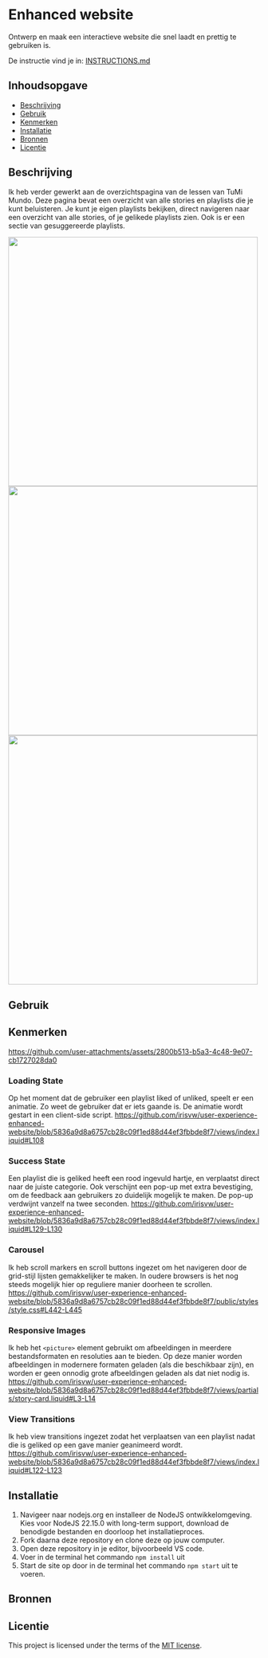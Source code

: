 
# Enhanced website
Ontwerp en maak een interactieve website die snel laadt en prettig te gebruiken is.

De instructie vind je in: [INSTRUCTIONS.md](https://github.com/fdnd-task/enhanced-website/blob/main/docs/INSTRUCTIONS.md)


## Inhoudsopgave

  * [Beschrijving](#beschrijving)
  * [Gebruik](#gebruik)
  * [Kenmerken](#kenmerken)
  * [Installatie](#installatie)
  * [Bronnen](#bronnen)
  * [Licentie](#licentie)

## Beschrijving
<!-- Bij Beschrijving staat kort beschreven wat voor project het is en wat je hebt gemaakt -->
<!-- Voeg een mooie poster visual toe 📸 -->
<!-- Voeg een link toe naar je live site 🌐-->
Ik heb verder gewerkt aan de overzichtspagina van de lessen van TuMi Mundo. Deze pagina bevat een overzicht van alle stories en playlists die je kunt beluisteren. Je kunt je eigen playlists bekijken, direct navigeren naar een overzicht van alle stories, of je gelikede playlists zien. Ook is er een sectie van gesuggereerde playlists.

<img src="https://github.com/user-attachments/assets/4969eeb5-1c18-4c27-b05f-9482aedc768d" height="500">
<img src="https://github.com/user-attachments/assets/b32b270d-ea5b-458b-9bbd-f67401fef95b" height="500">
<img src="https://github.com/user-attachments/assets/cf16b0bf-b929-4b8a-8905-ef7f6d640f24" height="500">

## Gebruik
<!-- Bij Gebruik staat de user story, hoe het werkt en wat je er mee kan. -->

## Kenmerken
<!-- Bij Kenmerken staat welke technieken zijn gebruikt en hoe. Wat is de HTML structuur? Wat zijn de belangrijkste dingen in CSS? Wat is er met JS gedaan en hoe? Misschien heb je iets met NodeJS gedaan, of heb je een framwork of library gebruikt? -->

https://github.com/user-attachments/assets/2800b513-b5a3-4c48-9e07-cb1727028da0


### Loading State
Op het moment dat de gebruiker een playlist liked of unliked, speelt er een animatie. Zo weet de gebruiker dat er iets gaande is. De animatie wordt gestart in een client-side script.
https://github.com/irisvw/user-experience-enhanced-website/blob/5836a9d8a6757cb28c09f1ed88d44ef3fbbde8f7/views/index.liquid#L108

### Success State
Een playlist die is geliked heeft een rood ingevuld hartje, en verplaatst direct naar de juiste categorie. Ook verschijnt een pop-up met extra bevestiging, om de feedback aan gebruikers zo duidelijk mogelijk te maken. De pop-up verdwijnt vanzelf na twee seconden.
https://github.com/irisvw/user-experience-enhanced-website/blob/5836a9d8a6757cb28c09f1ed88d44ef3fbbde8f7/views/index.liquid#L129-L130

### Carousel
Ik heb scroll markers en scroll buttons ingezet om het navigeren door de grid-stijl lijsten gemakkelijker te maken. In oudere browsers is het nog steeds mogelijk hier op reguliere manier doorheen te scrollen.
https://github.com/irisvw/user-experience-enhanced-website/blob/5836a9d8a6757cb28c09f1ed88d44ef3fbbde8f7/public/styles/style.css#L442-L445

### Responsive Images
Ik heb het `<picture>` element gebruikt om afbeeldingen in meerdere bestandsformaten en resoluties aan te bieden. Op deze manier worden afbeeldingen in modernere formaten geladen (als die beschikbaar zijn), en worden er geen onnodig grote afbeeldingen geladen als dat niet nodig is.
https://github.com/irisvw/user-experience-enhanced-website/blob/5836a9d8a6757cb28c09f1ed88d44ef3fbbde8f7/views/partials/story-card.liquid#L3-L14

### View Transitions
Ik heb view transitions ingezet zodat het verplaatsen van een playlist nadat die is geliked op een gave manier geanimeerd wordt.
https://github.com/irisvw/user-experience-enhanced-website/blob/5836a9d8a6757cb28c09f1ed88d44ef3fbbde8f7/views/index.liquid#L122-L123

## Installatie
<!-- Bij Installatie staat hoe een andere developer aan jouw repo kan werken -->
1. Navigeer naar nodejs.org en installeer de NodeJS ontwikkelomgeving. Kies voor NodeJS 22.15.0 with long-term support, download de benodigde bestanden en doorloop het installatieproces.
2. Fork daarna deze repository en clone deze op jouw computer.
3. Open deze repository in je editor, bijvoorbeeld VS code.
4. Voer in de terminal het commando `npm install` uit
5. Start de site op door in de terminal het commando `npm start` uit te voeren.

## Bronnen

## Licentie

This project is licensed under the terms of the [MIT license](./LICENSE).
